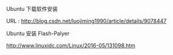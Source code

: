 Ubuntu 下载软件安装

URL :  http://blog.csdn.net/luojiming1990/article/details/9078447

Ubuntu 安装 Flash-Palyer

http://www.linuxidc.com/Linux/2016-05/131098.htm
